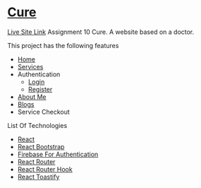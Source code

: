 # [Cure](https://independent-service-prov-ff540.web.app)
[Live Site Link](https://independent-service-prov-ff540.web.app)
Assignment 10 Cure. A website based on a doctor.

This project has the following features
- [Home](https://independent-service-prov-ff540.web.app)
- [Services](https://independent-service-prov-ff540.web.app/#services)
- Authentication
  - [Login](https://independent-service-prov-ff540.web.app/login)
  - [Register](https://independent-service-prov-ff540.web.app/register)
- [About Me](https://independent-service-prov-ff540.web.app/about)
- [Blogs](https://independent-service-prov-ff540.web.app/blogs)
- Service Checkout


List Of Technologies
- [React](https://reactjs.org/)
- [React Bootstrap](https://react-bootstrap.github.io/)
- [Firebase For Authentication](https://firebase.google.com/)
- [React Router](https://reactrouter.com/)
- [React Router Hook](https://github.com/CSFrequency/react-firebase-hooks)
- [React Toastify](https://fkhadra.github.io/react-toastify/introduction/)